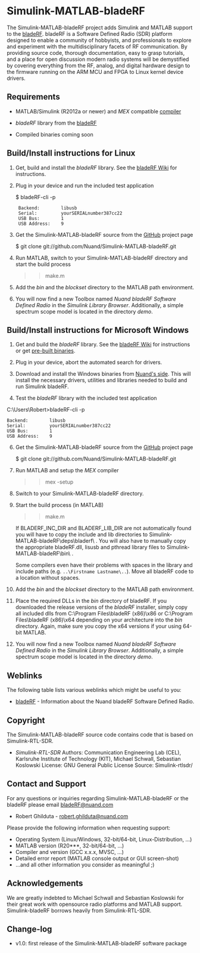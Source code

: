 Simulink-MATLAB-bladeRF
================

The Simulink-MATLAB-bladeRF project adds Simulink and MATLAB support to the [bladeRF](https://nuand.com/bladeRF). bladeRF is a Software Defined Radio (SDR) platform designed to enable a community of hobbyists, and professionals to explore and experiment with the multidisciplinary facets of RF communication. By providing source code, thorough documentation, easy to grasp tutorials, and a place for open discussion modern radio systems will be demystified by covering everything from the RF, analog, and digital hardware design to the firmware running on the ARM MCU and FPGA to Linux kernel device drivers.

Requirements
------------

- MATLAB/Simulink (R2012a or newer) and *MEX* compatible [compiler](http://www.mathworks.de/support/compilers)

- *bladeRF* library from the [bladeRF](https://github.com/Nuand/bladeRF "bladeRF project page")

- Compiled binaries coming soon

Build/Install instructions for Linux
------------------------------------

1. Get, build and install the *bladeRF* library. See the [bladeRF Wiki](https://github.com/Nuand/bladeRF/wiki/) for instructions.

2. Plug in your device and run the included test application

    $ bladeRF-cli -p

        Backend:        libusb
        Serial:         yourSERIALnumber387cc22
        USB Bus:        1
        USB Address:    9

3. Get the Simulink-MATLAB-bladeRF source from the [GitHub](https://github.com/Nuand/Simulink-MATLAB-bladeRF) project page

    $ git clone git://github.com/Nuand/Simulink-MATLAB-bladeRF.git

4. Run MATLAB, switch to your Simulink-MATLAB-bladeRF directory and start the build process

    >> make.m

5. Add the *bin* and the *blockset* directory to the MATLAB path environment.

6. You will now find a new Toolbox named *Nuand bladeRF Software Defined Radio* in the *Simulink Library Browser*. Additionally, a simple spectrum scope model is located in the directory *demo*.


Build/Install instructions for Microsoft Windows
------------------------------------------------

1. Get and build the *bladeRF* library. See the [bladeRF Wiki](https://github.com/Nuand/bladeRF) for instructions or get [pre-built binaries](https://nuand.com/downloads/bladerf_win_installer.exe).

2. Plug in your device, abort the automated search for drivers.

3. Download and install the Windows binaries from [Nuand's side](https://nuand.com/downloads/bladerf_win_installer.exe). This will install the necessary drivers, utilities and libraries needed to build and run Simulink bladeRF.

4. Test the *bladeRF* library with the included test application

C:\Users\Robert>bladeRF-cli -p

    Backend:        libusb
    Serial:         yourSERIALnumber387cc22
    USB Bus:        1
    USB Address:    9

6. Get the Simulink-MATLAB-bladeRF source from the [GitHub](https://github.com/Simulink-MATLAB-bladeRF) project page

    $ git clone git://github.com/Nuand/Simulink-MATLAB-bladeRF.git

7. Run MATLAB and setup the *MEX* compiler

    >> mex -setup

8. Switch to your Simulink-MATLAB-bladeRF directory.

9. Start the build process (in MATLAB)

    >> make.m

    If BLADERF_INC_DIR and BLADERF_LIB_DIR are not automatically found you will have to copy the include and lib directories to Simulink-MATLAB-bladeRF\deps\bladerf\ . You will also have to manually copy the appropriate bladeRF.dll, lisusb and pthread library files to Simulink-MATLAB-bladeRF\bin\ .

    Some compilers even have their problems with spaces in the library and include paths (e.g. `..\Firstname Lastname\..`). Move all bladeRF code to a location without spaces.


10. Add the *bin* and the *blockset* directory to the MATLAB path environment.

11. Place the required DLLs in the *bin* directory of bladeRF. If you downloaded the release versions of the *bladeRF* installer, simply copy all included dlls from C:\Program Files\bladeRF (x86)\x86 or C:\Program Files\bladeRF (x86)\x64 depending on your architecture into the *bin* directory. Again, make sure you copy the x64 versions if your using 64-bit MATLAB.

12. You will now find a new Toolbox named *Nuand bladeRF Software Defined Radio* in the *Simulink Library Browser*. Additionally, a simple spectrum scope model is located in the directory *demo*.

Weblinks
--------

The following table lists various weblinks which might be useful to you:

- [bladeRF](https://nuand.com/bladeRF) - Information about the Nuand bladeRF Software Defined Radio.

Copyright
---------

The Simulink-MATLAB-bladeRF source code contains code that is based on Simulink-RTL-SDR.

- *Simulink-RTL-SDR*
  Authors: Communication Engineering Lab (CEL), Karlsruhe Institute of Technology (KIT), Michael Schwall, Sebastian Koslowski
  License: GNU General Public License
  Source:  Simulink-rtlsdr/

Contact and Support
-------------------

For any questions or inquiries regarding Simulink-MATLAB-bladeRF or the bladeRF please email [bladeRF@nuand.com](mailto:bladerf@nuand.com)

- Robert Ghilduta - [robert.ghilduta@nuand.com](mailto:robert.ghilduta@nuand.com)

Please provide the following information when requesting support:

- Operating System (Linux/Windows, 32-bit/64-bit, Linux-Distribution, ...)
- MATLAB version (R20***, 32-bit/64-bit, ...)
- Compiler and version (GCC x.x.x, MVSC, ...)
- Detailed error report (MATLAB console output or GUI screen-shot)
- ...and all other information you consider as meaningful ;)


Acknowledgements
----------------

We are greatly indebted to Michael Schwall and Sebastian Koslowski for their great work with opensource radio platforms and MATLAB support. Simulink-bladeRF borrows heavily from Simulink-RTL-SDR.

Change-log
---------

- v1.0: first release of the Simulink-MATLAB-bladeRF software package
